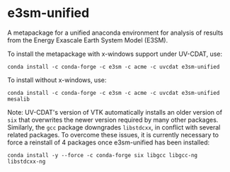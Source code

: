 # e3sm-unified

A metapackage for a unified anaconda environment for analysis of results from
the Energy Exascale Earth System Model (E3SM).

To install the metapackage with x-windows support under UV-CDAT, use:
```
conda install -c conda-forge -c e3sm -c acme -c uvcdat e3sm-unified
```
To install without x-windows, use:
```
conda install -c conda-forge -c e3sm -c acme -c uvcdat e3sm-unified mesalib
```

Note: UV-CDAT's version of VTK automatically installs an older version of `six`
that overwrites the newer version required by many other packages.  Similarly,
the `gcc` package downgrades `libstdcxx`, in conflict with several related
packages.  To overcome these issues, it is currently necessary to force a
reinstall of 4 packages once e3sm-unified has been installed:
```
conda install -y --force -c conda-forge six libgcc libgcc-ng libstdcxx-ng
```
